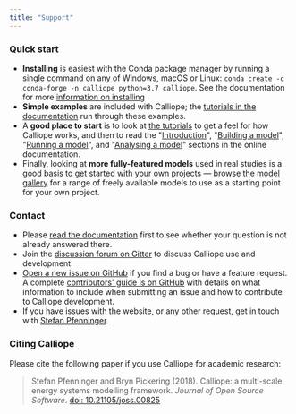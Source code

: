 ```yaml
---
title: "Support"
---
```


### Quick start

* **Installing** is easiest with the Conda package manager by running a single command on any of Windows, macOS or Linux: ``conda create -c conda-forge -n calliope python=3.7 calliope``. See the documentation for more [information on installing](https://calliope.readthedocs.io/en/stable/user/installation.html)
* **Simple examples** are included with Calliope; the [tutorials in the documentation](https://calliope.readthedocs.io/en/stable/user/tutorials.html) run through these examples.
* A **good place to start** is to look at [the tutorials]([https://calliope.readthedocs.io/en/stable/user/tutorials.html) to get a feel for how Calliope works, and then to read the "[Introduction](https://calliope.readthedocs.io/en/stable/user/introduction.html)", "[Building a model](https://calliope.readthedocs.io/en/stable/user/building.html)", "[Running a model](https://calliope.readthedocs.io/en/stable/user/running.html)", and "[Analysing a model](https://calliope.readthedocs.io/en/stable/user/analysing.html)" sections in the online documentation.
* Finally, looking at **more fully-featured models** used in real studies is a good basis to get started with your own projects — browse the [model gallery](/model-gallery) for a range of freely available models to use as a starting point for your own project.

### Contact

* Please [read the documentation](https://calliope.readthedocs.io/en/stable/) first to see whether your question is not already answered there.
* Join the [discussion forum on Gitter](https://gitter.im/calliope-project/calliope) to discuss Calliope use and development.
* [Open a new issue on GitHub](https://github.com/calliope-project/calliope/issues/new) if you find a bug or have a feature request. A complete [contributors' guide is on GitHub](https://github.com/calliope-project/calliope/blob/master/CONTRIBUTING.md) with details on what information to include when submitting an issue and how to contribute to Calliope development.
* If you have issues with the website, or any other request, get in touch with [Stefan Pfenninger](mailto:stefan.pfenninger@usys.ethz.ch).

### Citing Calliope

Please cite the following paper if you use Calliope for academic research:

> Stefan Pfenninger and Bryn Pickering (2018). Calliope: a multi-scale energy systems modelling framework. *Journal of Open Source Software*. [doi: 10.21105/joss.00825](https://doi.org/10.21105/joss.00825)
